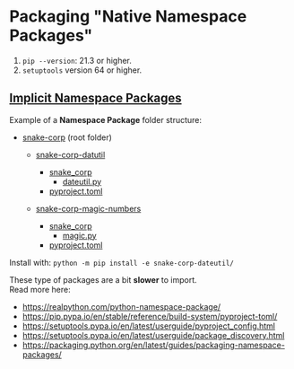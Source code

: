 # Packaging "Native Namespace Packages"  

1. `pip --version`: 21.3 or higher.  
2. `setuptools` version 64 or higher.  

## [Implicit Namespace Packages](https://peps.python.org/pep-0420/)  

Example of a __Namespace Package__ folder structure:  

- [snake-corp](.) (root folder)
  - [snake-corp-datutil](snake-corp-dateutil)
    - [snake_corp](snake-corp-dateutil/snake_corp)
      - [dateutil.py](snake-corp-dateutil/snake_corp/dateutil.py)
    - [pyproject.toml](snake-corp-dateutil/pyproject.toml)

  - [snake-corp-magic-numbers](snake-corp-magic-numbers)
    - [snake_corp](snake-corp-magic-numbers/snake_corp)
      - [magic.py](snake-corp-magic-numbers/snake_corp/magic.py)  
    - [pyproject.toml](snake-corp-magic-numbers/pyproject.toml)

Install with: `python -m pip install -e snake-corp-dateutil/`

These type of packages are a bit __slower__ to import.  
Read more here:  

- <https://realpython.com/python-namespace-package/>
- <https://pip.pypa.io/en/stable/reference/build-system/pyproject-toml/>
- <https://setuptools.pypa.io/en/latest/userguide/pyproject_config.html>
- <https://setuptools.pypa.io/en/latest/userguide/package_discovery.html>
- <https://packaging.python.org/en/latest/guides/packaging-namespace-packages/>  
